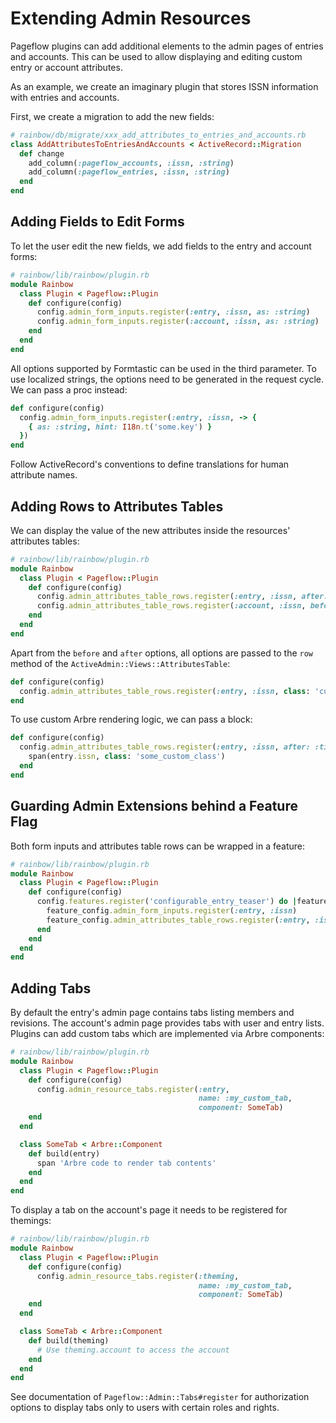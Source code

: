# Extending Admin Resources

Pageflow plugins can add additional elements to the admin pages of
entries and accounts. This can be used to allow displaying and editing
custom entry or account attributes.

As an example, we create an imaginary plugin that stores ISSN
information with entries and accounts.

First, we create a migration to add the new fields:

```ruby
# rainbow/db/migrate/xxx_add_attributes_to_entries_and_accounts.rb
class AddAttributesToEntriesAndAccounts < ActiveRecord::Migration
  def change
    add_column(:pageflow_accounts, :issn, :string)
    add_column(:pageflow_entries, :issn, :string)
  end
end
```

## Adding Fields to Edit Forms

To let the user edit the new fields, we add fields to the entry and
account forms:

```ruby
# rainbow/lib/rainbow/plugin.rb
module Rainbow
  class Plugin < Pageflow::Plugin
    def configure(config)
      config.admin_form_inputs.register(:entry, :issn, as: :string)
      config.admin_form_inputs.register(:account, :issn, as: :string)
    end
  end
end
```

All options supported by Formtastic can be used in the third
parameter. To use localized strings, the options need to be generated
in the request cycle. We can pass a proc instead:

```ruby
def configure(config)
  config.admin_form_inputs.register(:entry, :issn, -> {
    { as: :string, hint: I18n.t('some.key') }
  })
end
```

Follow ActiveRecord's conventions to define translations for human
attribute names.

## Adding Rows to Attributes Tables

We can display the value of the new attributes inside the resources'
attributes tables:

```ruby
# rainbow/lib/rainbow/plugin.rb
module Rainbow
  class Plugin < Pageflow::Plugin
    def configure(config)
      config.admin_attributes_table_rows.register(:entry, :issn, after: :title)
      config.admin_attributes_table_rows.register(:account, :issn, before: :updated_at)
    end
  end
end
```

Apart from the `before` and `after` options, all options are passed to
the `row` method of the `ActiveAdmin::Views::AttributesTable`:

```ruby
def configure(config)
  config.admin_attributes_table_rows.register(:entry, :issn, class: 'custom_class')
end
```

To use custom Arbre rendering logic, we can pass a block:

```ruby
def configure(config)
  config.admin_attributes_table_rows.register(:entry, :issn, after: :title) do |entry|
    span(entry.issn, class: 'some_custom_class')
  end
end
```

## Guarding Admin Extensions behind a Feature Flag

Both form inputs and attributes table rows can be wrapped in a
feature:

```ruby
# rainbow/lib/rainbow/plugin.rb
module Rainbow
  class Plugin < Pageflow::Plugin
    def configure(config)
      config.features.register('configurable_entry_teaser') do |feature_config|
        feature_config.admin_form_inputs.register(:entry, :issn)
        feature_config.admin_attributes_table_rows.register(:entry, :issn)
      end
    end
  end
end
```

## Adding Tabs

By default the entry's admin page contains tabs listing members and
revisions. The account's admin page provides tabs with user and entry
lists. Plugins can add custom tabs which are implemented via Arbre
components:

```ruby
# rainbow/lib/rainbow/plugin.rb
module Rainbow
  class Plugin < Pageflow::Plugin
    def configure(config)
      config.admin_resource_tabs.register(:entry,
                                          name: :my_custom_tab,
                                          component: SomeTab)
    end
  end

  class SomeTab < Arbre::Component
    def build(entry)
      span 'Arbre code to render tab contents'
    end
  end
end
```

To display a tab on the account's page it needs to be registered for
themings:

```ruby
# rainbow/lib/rainbow/plugin.rb
module Rainbow
  class Plugin < Pageflow::Plugin
    def configure(config)
      config.admin_resource_tabs.register(:theming,
                                          name: :my_custom_tab,
                                          component: SomeTab)
    end
  end

  class SomeTab < Arbre::Component
    def build(theming)
      # Use theming.account to access the account
    end
  end
end
```

See documentation of `Pageflow::Admin::Tabs#register` for
authorization options to display tabs only to users with certain
roles and rights.

